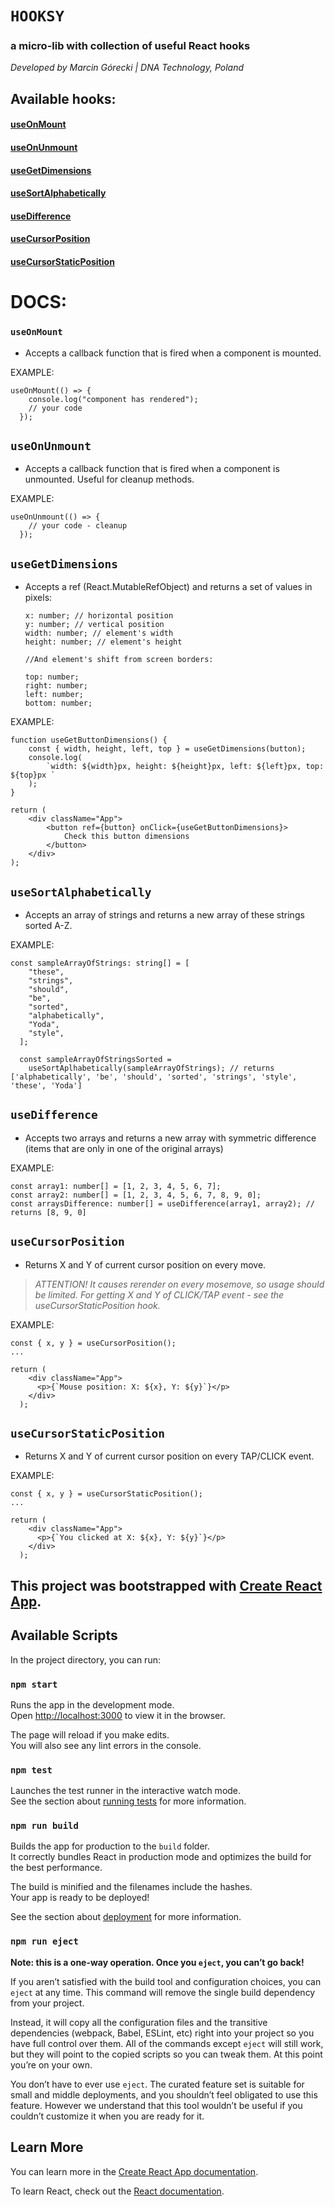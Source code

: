 # `HOOKSY`

### a micro-lib with collection of useful React hooks

_Developed by Marcin Górecki | DNA Technology, Poland_

## Available hooks:

#### [useOnMount](#useOnMount-1)

#### [useOnUnmount](#useOnUnmount-1)

#### [useGetDimensions](#useGetDimensions-1)

#### [useSortAlphabetically](#useSortAlphabetically-1)

#### [useDifference](#useDifference-1)

#### [useCursorPosition](#useCursorPosition-1)

#### [useCursorStaticPosition](#useCursorStaticPosition-1)

# DOCS:

### `useOnMount`

- Accepts a callback function that is fired when a component is mounted.

EXAMPLE:

```
useOnMount(() => {
    console.log("component has rendered");
    // your code
  });
```

## `useOnUnmount`

- Accepts a callback function that is fired when a component is unmounted. Useful for cleanup methods.

EXAMPLE:

```
useOnUnmount(() => {
    // your code - cleanup
  });
```

## `useGetDimensions`

- Accepts a ref (React.MutableRefObject) and returns a set of values in pixels:

  ```
  x: number; // horizontal position
  y: number; // vertical position
  width: number; // element's width
  height: number; // element's height

  //And element's shift from screen borders:

  top: number;
  right: number;
  left: number;
  bottom: number;
  ```

EXAMPLE:

```
function useGetButtonDimensions() {
    const { width, height, left, top } = useGetDimensions(button);
    console.log(
        `width: ${width}px, height: ${height}px, left: ${left}px, top: ${top}px `
    );
}

return (
    <div className="App">
        <button ref={button} onClick={useGetButtonDimensions}>
            Check this button dimensions
        </button>
    </div>
);

```

## `useSortAlphabetically`

- Accepts an array of strings and returns a new array of these strings sorted A-Z.

EXAMPLE:

```
const sampleArrayOfStrings: string[] = [
    "these",
    "strings",
    "should",
    "be",
    "sorted",
    "alphabetically",
    "Yoda",
    "style",
  ];

  const sampleArrayOfStringsSorted =
    useSortAplhabetically(sampleArrayOfStrings); // returns ['alphabetically', 'be', 'should', 'sorted', 'strings', 'style', 'these', 'Yoda']
```

## `useDifference`

- Accepts two arrays and returns a new array with symmetric difference (items that are only in one of the original arrays)

EXAMPLE:

```
const array1: number[] = [1, 2, 3, 4, 5, 6, 7];
const array2: number[] = [1, 2, 3, 4, 5, 6, 7, 8, 9, 0];
const arraysDifference: number[] = useDifference(array1, array2); // returns [8, 9, 0]
```

## `useCursorPosition`

- Returns X and Y of current cursor position on every move.

> _ATTENTION! It causes rerender on every mosemove, so usage should be limited.
> For getting X and Y of CLICK/TAP event - see the useCursorStaticPosition hook._

EXAMPLE:

```
const { x, y } = useCursorPosition();
...

return (
    <div className="App">
      <p>{`Mouse position: X: ${x}, Y: ${y}`}</p>
    </div>
  );
```

## `useCursorStaticPosition`

- Returns X and Y of current cursor position on every TAP/CLICK event.

EXAMPLE:

```
const { x, y } = useCursorStaticPosition();
...

return (
    <div className="App">
      <p>{`You clicked at X: ${x}, Y: ${y}`}</p>
    </div>
  );
```

## This project was bootstrapped with [Create React App](https://github.com/facebook/create-react-app).

## Available Scripts

In the project directory, you can run:

### `npm start`

Runs the app in the development mode.\
Open [http://localhost:3000](http://localhost:3000) to view it in the browser.

The page will reload if you make edits.\
You will also see any lint errors in the console.

### `npm test`

Launches the test runner in the interactive watch mode.\
See the section about [running tests](https://facebook.github.io/create-react-app/docs/running-tests) for more information.

### `npm run build`

Builds the app for production to the `build` folder.\
It correctly bundles React in production mode and optimizes the build for the best performance.

The build is minified and the filenames include the hashes.\
Your app is ready to be deployed!

See the section about [deployment](https://facebook.github.io/create-react-app/docs/deployment) for more information.

### `npm run eject`

**Note: this is a one-way operation. Once you `eject`, you can’t go back!**

If you aren’t satisfied with the build tool and configuration choices, you can `eject` at any time. This command will remove the single build dependency from your project.

Instead, it will copy all the configuration files and the transitive dependencies (webpack, Babel, ESLint, etc) right into your project so you have full control over them. All of the commands except `eject` will still work, but they will point to the copied scripts so you can tweak them. At this point you’re on your own.

You don’t have to ever use `eject`. The curated feature set is suitable for small and middle deployments, and you shouldn’t feel obligated to use this feature. However we understand that this tool wouldn’t be useful if you couldn’t customize it when you are ready for it.

## Learn More

You can learn more in the [Create React App documentation](https://facebook.github.io/create-react-app/docs/getting-started).

To learn React, check out the [React documentation](https://reactjs.org/).

```

```
